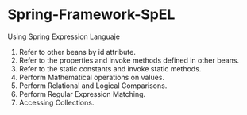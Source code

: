 # Spring-Framework-SpEL
Using Spring Expression Languaje


1. Refer to other beans by id attribute.
2. Refer to the properties and invoke methods defined in other beans.
3. Refer to the static constants and invoke static methods.
4. Perform Mathematical operations on values.
5. Perform Relational and Logical Comparisons.
6. Perform Regular Expression Matching.
7. Accessing Collections.
